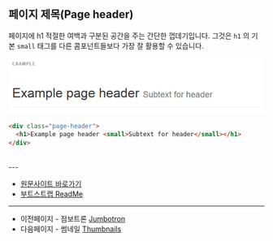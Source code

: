 ## 페이지 제목(Page header)

페이지에 h1 적절한 여백과 구분된 공간을 주는 간단한 껍데기입니다. 그것은 `h1` 의 기본 `small` 태그를 다른 콤포넌트들보다 가장 잘 활용할 수 있습니다.

![component_page_header_01](../images/component_page_header_01.jpg)

```html
<div class="page-header">
  <h1>Example page header <small>Subtext for header</small></h1>
</div>

```

<br >
---

* [원문사이트 바로가기](http://getbootstrap.com/components/#page-header)
* [부트스트랩 ReadMe](../README.md)

---
* 이전페이지 - 점보트론 [Jumbotron](component_12_jumbotron.md)
* 다음페이지 - 썸네일 [Thumbnails](component_14_thumbnails.md)
